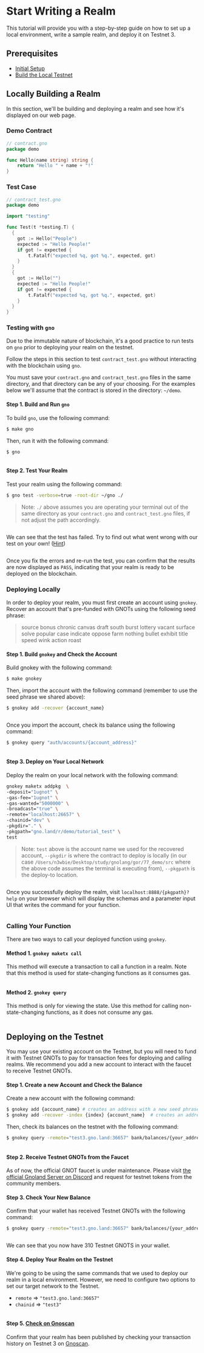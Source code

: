 # Start Writing a Realm

This tutorial will provide you with a step-by-step guide on how to set up a local environment, write a sample realm, and deploy it on Testnet 3.

## Prerequisites

- [Initial Setup](../docs/environment-setup/initial-setup.md)
- [Build the Local Testnet](../docs/environment-setup/build-the-local-testnet.md)

## Locally Building a Realm

In this section, we'll be building and deploying a realm and see how it's displayed on our web page.

### Demo Contract

```go
// contract.gno
package demo

func Hello(name string) string {
	return "Hello " + name + "!"
}
```

### Test Case

```go
// contract_test.gno
package demo

import "testing"

func Test(t *testing.T) {
  {
  	got := Hello("People")
  	expected := "Hello People!"
  	if got != expected {
  		t.Fatalf("expected %q, got %q.", expected, got)
  	}
  }
  {
  	got := Hello("")
  	expected := "Hello People!"
  	if got != expected {
  		t.Fatalf("expected %q, got %q.", expected, got)
  	}
  }
}
```

### Testing with `gno`

Due to the immutable nature of blockchain, it's a good practice to run tests on `gno` prior to deploying your realm on the testnet.&#x20;

Follow the steps in this section to test `contract_test.gno` without interacting with the blockchain using `gno`.

You must save your `contract.gno` and `contract_test.gno` files in the same directory, and that directory can be any of your choosing. For the examples below we'll assume that the contract is stored in the directory: `~/demo`.

#### Step 1. Build and Run `gno`

To build `gno`, use the following command:

```bash
$ make gno
```

Then, run it with the following command:

```
$ gno
```

<figure><img src="../.gitbook/assets/09_gno_build_run.png" alt=""><figcaption></figcaption></figure>

#### Step 2. Test Your Realm

Test your realm using the following command:

```bash
$ gno test -verbose=true -root-dir ~/gno ./
```

> Note: `./` above assumes you are operating your terminal out of the same directory as your `contract.gno` and `contract_test.gno` files, if not adjust the path accordingly.

<figure><img src="../.gitbook/assets/10_gno_test_fail.png" alt=""><figcaption></figcaption></figure>

We can see that the test has failed. Try to find out what went wrong with our test on your own! ([Hint](https://onbloc.gitbook.io/gnoland-developer-portal/tutorials/building-a-realm/testing-realms))

<figure><img src="../.gitbook/assets/11_gno_test_ok.png" alt=""><figcaption></figcaption></figure>

Once you fix the errors and re-run the test, you can confirm that the results are now displayed as `PASS`, indicating that your realm is ready to be deployed on the blockchain.

### Deploying Locally

In order to deploy your realm, you must first create an account using `gnokey`. Recover an account that's pre-funded with GNOTs using the following seed phrase:

> source bonus chronic canvas draft south burst lottery vacant surface solve popular case indicate oppose farm nothing bullet exhibit title speed wink action roast

#### Step 1. Build `gnokey` and Check the Account

Build gnokey with the following command:

```bash
$ make gnokey
```

Then, import the account with the following command (remember to use the seed phrase we shared above):

```bash
$ gnokey add -recover {account_name}
```

<figure><img src="../.gitbook/assets/12_gnokey_build_recover.png" alt=""><figcaption></figcaption></figure>

Once you import the account, check its balance using the following command:

```bash
$ gnokey query "auth/accounts/{account_address}"
```

<figure><img src="../.gitbook/assets/13_gnokey_query_accounts.png" alt=""><figcaption></figcaption></figure>

#### Step 3. Deploy on Your Local Network

Deploy the realm on your local network with the following command:

```bash
gnokey maketx addpkg  \
-deposit="1ugnot" \
-gas-fee="1ugnot" \
-gas-wanted="5000000" \
-broadcast="true" \
-remote="localhost:26657" \
-chainid="dev" \
-pkgdir="." \
-pkgpath="gno.land/r/demo/tutorial_test" \
test
```

> Note: `test` above is the account name we used for the recovered account, `--pkgdir` is where the contract to deploy is locally (in our case `/Users/n3wbie/Desktop/study/gnolang/gor/77_demo/src` where the above code assumes the terminal is executing from), `--pkgpath` is the deploy-to location.

<figure><img src="../.gitbook/assets/14_gnokey_addpkg.png" alt=""><figcaption></figcaption></figure>

Once you successfully deploy the realm, visit `localhost:8888/{pkgpath}?help` on your browser which will display the schemas and a parameter input UI that writes the command for your function.

<figure><img src="../.gitbook/assets/15_local_web.png" alt=""><figcaption></figcaption></figure>

### Calling Your Function

There are two ways to call your deployed function using `gnokey`.

#### Method 1. `gnokey maketx call`

This method will execute a transaction to call a function in a realm. Note that this method is used for state-changing functions as it consumes gas.

<figure><img src="../.gitbook/assets/16_gnokey_maketx_call.png" alt=""><figcaption></figcaption></figure>

#### Method 2. `gnokey query`

This method is only for viewing the state. Use this method for calling non-state-changing functions, as it does not consume any gas.

<figure><img src="../.gitbook/assets/17_gnokey_query.png" alt=""><figcaption></figcaption></figure>

## Deploying on the Testnet

You may use your existing account on the Testnet, but you will need to fund it with Testnet GNOTs to pay for transaction fees for deploying and calling realms. We recommend you add a new account to interact with the faucet to receive Testnet GNOTs.

#### Step 1. Create a new Account and Check the Balance

Create a new account with the following command:

```bash
$ gnokey add {account_name} # creates an address with a new seed phrase
$ gnokey add -recover -index {index} {account_name}  # creates an address using the existing seed phrase
```

Then, check its balances on the testnet with the following command:

```bash
$ gnokey query -remote="test3.gno.land:36657" bank/balances/{your_address}
```

<figure><img src="../.gitbook/assets/18_gnokey_new_addr_test3_balance.png" alt=""><figcaption></figcaption></figure>

#### Step 2. Receive Testnet GNOTs from the Faucet


As of now, the official GNOT faucet is under maintenance. Please visit [the official Gnoland Server on Discord](https://discord.gg/3YbdqVP8Tb) and request for testnet tokens from the community members.


#### Step 3. Check Your New Balance

Confirm that your wallet has received Testnet GNOTs with the following command:

```bash
$ gnokey query -remote="test3.gno.land:36657" bank/balances/{your_address}
```

<figure><img src="../.gitbook/assets/20_310_balance.png" alt=""><figcaption></figcaption></figure>

We can see that you now have 310 Testnet GNOTS in your wallet.

#### Step 4. Deploy Your Realm on the Testnet

We're going to be using the same commands that we used to deploy our realm in a local environment. However, we need to configure two options to set our target network to the Testnet.&#x20;

- `remote` => `"test3.gno.land:36657"`
- `chainid` => `"test3"`

<figure><img src="../.gitbook/assets/21_test3_deploy.png" alt=""><figcaption></figcaption></figure>

#### Step 5. [Check on Gnoscan](https://gnoscan.io/accounts/g1k266pn5usuwhjqah3kn5c5668qsnwspy9p0v8s)

Confirm that your realm has been published by checking your transaction history on Testnet 3 on [Gnoscan](https://gnoscan.io/).

<figure><img src="../.gitbook/assets/23_gnoscan.png" alt=""><figcaption></figcaption></figure>
